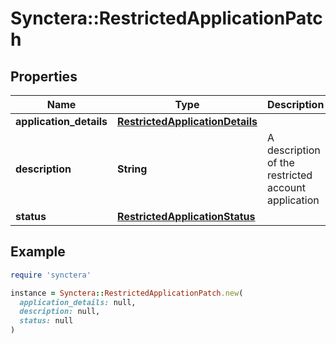 # Synctera::RestrictedApplicationPatch

## Properties

| Name | Type | Description | Notes |
| ---- | ---- | ----------- | ----- |
| **application_details** | [**RestrictedApplicationDetails**](RestrictedApplicationDetails.md) |  | [optional] |
| **description** | **String** | A description of the restricted account application | [optional] |
| **status** | [**RestrictedApplicationStatus**](RestrictedApplicationStatus.md) |  | [optional] |

## Example

```ruby
require 'synctera'

instance = Synctera::RestrictedApplicationPatch.new(
  application_details: null,
  description: null,
  status: null
)
```

